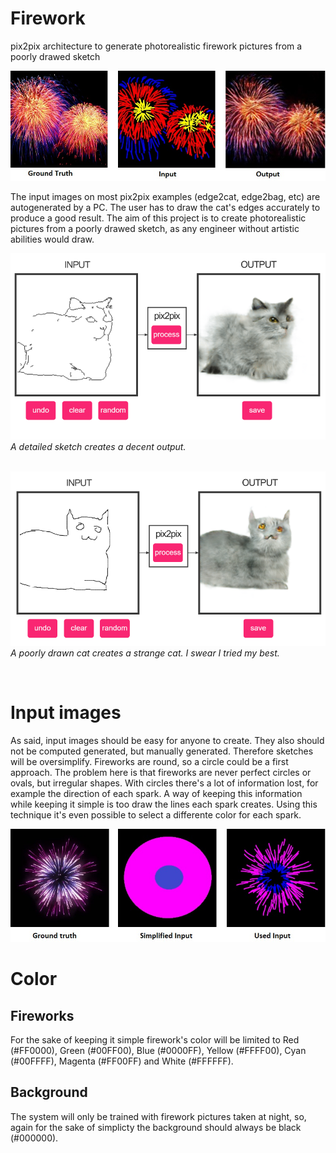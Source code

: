 # Firework
pix2pix architecture to generate photorealistic firework pictures from a poorly drawed sketch

![](https://github.com/afandosml/Firework/blob/master/doc/images/Example.jpg?raw=true)


The input images on most pix2pix examples (edge2cat, edge2bag, etc) are autogenerated by a PC. The user has to draw the cat's edges accurately to produce a good result. The aim of this project is to create photorealistic pictures from a poorly drawed sketch, as any engineer without artistic abilities would draw.

![enter image description here](https://github.com/afandosml/Firework/blob/master/doc/images/GoodDrawnCat.PNG?raw=true)
*A detailed sketch creates a decent output.*

&nbsp;
![enter image description here](https://github.com/afandosml/Firework/blob/master/doc/images/poorlyDrawnCat.PNG?raw=true)
*A poorly drawn cat creates a strange cat. I swear I tried my best.*

&nbsp;
# Input images

As said, input images should be easy for anyone to create. They also should not be computed generated, but manually generated. Therefore sketches will be oversimplify. Fireworks are round, so a circle could be a first approach. The problem here is that fireworks are never perfect circles or ovals, but irregular shapes. With circles there's a lot of information lost, for example the direction of each spark. A way of keeping this information while keeping it simple is too draw the lines each spark creates. Using this technique it's even possible to select a differente color for each spark.

![enter image description here](https://github.com/afandosml/Firework/blob/master/doc/images/Inputs.jpg?raw=true)

# Color

## Fireworks

For the sake of keeping it simple firework's color will be limited to Red (#FF0000), Green (#00FF00), Blue (#0000FF), Yellow (#FFFF00), Cyan (#00FFFF), Magenta (#FF00FF) and White (#FFFFFF).

## Background

The system will only be trained with firework pictures taken at night, so, again for the sake of simplicty the background should always be black (#000000).